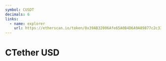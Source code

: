 ```yaml
---
symbol: CUSDT
decimals: 6
links:
  - name: explorer
    url: https://etherscan.io/token/0x39AB32006Afe65A0B4D6A9A89877c2c33ad19EB5
---
```


# CTether USD
